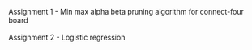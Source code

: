 Assignment 1 - Min max alpha beta pruning algorithm for connect-four board <br/>   
Assignment 2 - Logistic regression 
